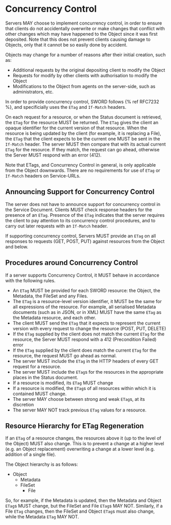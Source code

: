 #  Concurrency Control

Servers MAY choose to implement concurrency control, in order to ensure that clients do not accidentally overwrite or make changes that 
conflict with other changes which may have happened to the Object since it was first deposited.  Note that this does not prevent clients 
causing damage to Objects, only that it cannot be so easily done by accident.

Objects may change for a number of reasons after their initial creation, such as:

* Additional requests by the original depositing client to modify the Object
* Requests for modify by other clients with authorisation to modify the Object
* Modifications to the Object from agents on the server-side, such as administrators, etc.

In order to provide concurrency control, SWORD follows {% ref RFC7232 %}, and specificially uses the `ETag` and `If-Match` headers.

On each request for a resource, or when the Status document is retrieved, the `ETag` for the resource MUST be returned.  The `ETag` gives 
the client an opaque identifier for the current version of that resource.  When the resource is being updated by the client (for example, 
it is replacing a File), the `ETag` that the client expects to be the current one MUST be sent in the `If-Match` header.  The server MUST 
then compare that with its actual current `ETag` for the resource.  If they match, the request can go ahead, otherwise the Server MUST 
respond with an error (412).

Note that ETags, and Concurrency Control in general, is only applicable from the Object downwards.  There are no requirements for use of 
`ETag` or `If-Match` headers on Service-URLs.


##  Announcing Support for Concurrency Control

The server does not have to announce support for concurrency control in the Service Document.  Clients MUST check response headers for the
presence of an `ETag`.  Presence of the `ETag` indicates that the server requires the client to pay attention to its concurrency control
procedures, and to carry out later requests with an `If-Match` header.

If supporting concurrency control, Servers MUST provide an `ETag` on all responses to requests (GET, POST, PUT) against resources from the 
Object and below.


##  Procedures around Concurrency Control

If a server supports Concurrency Control, it MUST behave in accordance with the following rules.

* An `ETag` MUST be provided for each SWORD resource: the Object, the Metadata, the FileSet and any Files.
* The `ETag` is a resource-level version identifier, it MUST be the same for all expressions of the resource.  For example, all serialised 
Metadata documents (such as in JSON, or in XML) MUST have the same `ETag` as the Metadata resource, and each other.
* The client MUST send the `ETag` that it expects to represent the current version with every request to change the resource (POST, PUT, 
DELETE)
* If the `ETag` supplied by the client does not match the current `ETag` for the resource, the Server MUST respond with a 412 (Precondition
Failed) error
* If the `ETag` supplied by the client does match the current `ETag` for the resource, the request MUST go ahead as normal.
* The server MUST include the `ETag` in the HTTP headers of every GET request for a resource.
* The server MUST include the `ETag`s for the resources in the appropriate places in the Status document.
* If a resource is modified, its `ETag` MUST change
* If a resource is modified, the `ETag`s of all resources within which it is contained MUST change.
* The server MAY choose between strong and weak `ETag`s, at its discretion
* The server MAY NOT track previous `ETag` values for a resource.


##  Resource Hierarchy for ETag Regeneration

If an `ETag` of a resource changes, the resources above it (up to the level of the Object) MUST also change.  This is to prevent a change 
at a higher level (e.g. an Object replacement) overwriting a change at a lower level (e.g. addition of a single file).

The Object hierarchy is as follows:

* Object
    * Metadata
    * FileSet
        * File

So, for example, if the Metadata is updated, then the Metadata and Object `ETag`s MUST change, but the FileSet and File `ETag`s MAY NOT. 
Similarly, if a File `ETag` changes, then the FileSet and Object `ETag`s must also change, while the Metadata `ETag` MAY NOT.
